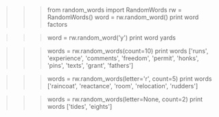 >>> from random_words import RandomWords
>>> rw = RandomWords()
>>> word = rw.random_word()
>>> print word
factors

>>> word = rw.random_word('y')
>>> print word
yards

>>> words = rw.random_words(count=10)
>>> print words
['runs', 'experience', 'comments', 'freedom', 'permit', 'honks', 'pins', 'texts', 'grant', 'fathers']

>>> words = rw.random_words(letter='r', count=5)
>>> print words
['raincoat', 'reactance', 'room', 'relocation', 'rudders']

>>> words = rw.random_words(letter=None, count=2)
>>> print words
['tides', 'eights']
